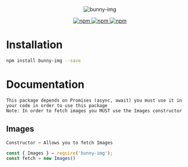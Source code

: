 <div align="center">
  <img src="https://i.imgur.com/rZPCzkz.png" alt="bunny-img" />

  <p align="center">

  <a href="https://www.npmjs.com/package/bunny-img">
    <img src="https://img.shields.io/npm/v/bunny-img?style=for-the-badge" alt="npm" />
  </a>
    
  <a href="https://www.npmjs.com/package/bunny-img">
    <img src="https://img.shields.io/npm/dt/bunny-img?style=for-the-badge" alt="npm" />
  </a>

  <a href="https://www.npmjs.com/package/bunny-img">
    <img src="https://img.shields.io/badge/License-Apache%202.0-orange?style=for-the-badge" alt="npm" />
  </a>

  </p>
</p>
</div>

# Installation
```bash
npm install bunny-img --save
```

# Documentation
```
This package depends on Promises (async, await) you must use it in your code in order to use this package
Note: In order to fetch images you MUST use the Images constructor
```

## Images
```
Constructor ~ Allows you to fetch Images
```
```js
const { Images } = require('bunny-img');
const fetch = new Images()
```
